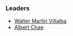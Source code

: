 ### Leaders

* [Walter Martín Villalba](mailto:martin.villalba@owasp.org)
* [Albert Chae](mailto:albert.chae@owasp.org)
